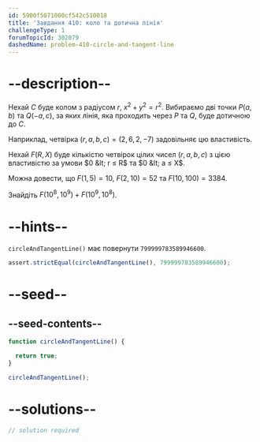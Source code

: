 ```yaml
---
id: 5900f5071000cf542c510018
title: 'Завдання 410: коло та дотична лінія'
challengeType: 1
forumTopicId: 302079
dashedName: problem-410-circle-and-tangent-line
---
```


# --description--

Нехай $C$ буде колом з радіусом $r$, $x^2 + y^2 = r^2$. Вибираємо дві точки $P(a, b)$ та $Q(-a, c)$, за яких лінія, яка проходить через $P$ та $Q$, буде дотичною до $C$.

Наприклад, четвірка $(r, a, b, c) = (2, 6, 2, -7)$ задовільняє цю властивість.

Нехай $F(R, X)$ буде кількістю четвірок цілих чисел $(r, a, b, c)$ з цією властивістю за умови $0 &lt; r ≤ R$ та $0 &lt; a ≤ X$.

Можна довести, що $F(1, 5) = 10$, $F(2, 10) = 52$ та $F(10, 100) = 3384$.

Знайдіть $F({10}^8, {10}^9) + F({10}^9, {10}^8)$.

# --hints--

`circleAndTangentLine()` має повернути `799999783589946600`.

```js
assert.strictEqual(circleAndTangentLine(), 799999783589946600);
```

# --seed--

## --seed-contents--

```js
function circleAndTangentLine() {

  return true;
}

circleAndTangentLine();
```

# --solutions--

```js
// solution required
```
